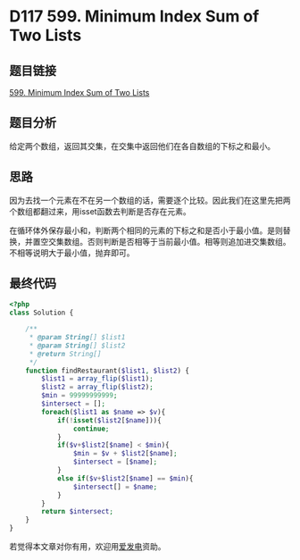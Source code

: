 # D117 599. Minimum Index Sum of Two Lists

## 题目链接

[599. Minimum Index Sum of Two Lists](https://leetcode.com/problems/minimum-index-sum-of-two-lists/)

## 题目分析

给定两个数组，返回其交集，在交集中返回他们在各自数组的下标之和最小。

## 思路

因为去找一个元素在不在另一个数组的话，需要逐个比较。因此我们在这里先把两个数组都翻过来，用isset函数去判断是否存在元素。

在循环体外保存最小和，判断两个相同的元素的下标之和是否小于最小值。是则替换，并置空交集数组。否则判断是否相等于当前最小值。相等则追加进交集数组。不相等说明大于最小值，抛弃即可。

## 最终代码

```php
<?php
class Solution {

    /**
     * @param String[] $list1
     * @param String[] $list2
     * @return String[]
     */
    function findRestaurant($list1, $list2) {
        $list1 = array_flip($list1);
        $list2 = array_flip($list2);
        $min = 99999999999;
        $intersect = [];
        foreach($list1 as $name => $v){
            if(!isset($list2[$name])){
                continue;
            }
            if($v+$list2[$name] < $min){
                $min = $v + $list2[$name];
                $intersect = [$name];
            }
            else if($v+$list2[$name] == $min){
                $intersect[] = $name;
            }
        }
        return $intersect;
    }
}
```

若觉得本文章对你有用，欢迎用[爱发电](https://afdian.net/@skys215)资助。

